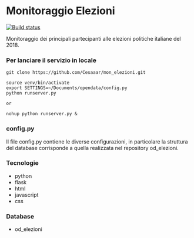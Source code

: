 # Monitoraggio Elezioni
[![Build status](https://travis-ci.org/Cesaaar/travis-lab.svg?master)](https://travis-ci.org/Cesaaar)

Monitoraggio dei principali partecipanti alle elezioni politiche italiane del 2018.


### Per lanciare il servizio in locale ###

```
git clone https://github.com/Cesaaar/mon_elezioni.git

source venv/bin/activate
export SETTINGS=~/Documents/opendata/config.py
python runserver.py

or

nohup python runserver.py &

```

### config.py ###
Il file config.py contiene le diverse configurazioni, in particolare la struttura del database corrisponde a quella realizzata nel repository od_elezioni.

### Tecnologie ###
- python
- flask
- html
- javascript
- css

### Database ###

- od_elezioni
